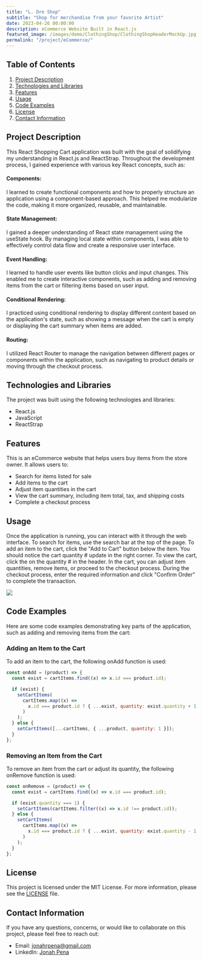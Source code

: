 ```yaml
---
title: "L. Dre Shop"
subtitle: "Shop for merchandise from your favorite Artist"
date: 2023-04-26 00:00:00
description: eCommerce Website Built in React.js
featured_image: /images/demo/ClothingShop/ClothingShopHeaderMockUp.jpg
permalink: "/project/eCommerce/"
---
```


## Table of Contents

1. [Project Description](#project-description)
2. [Technologies and Libraries](#technologies-and-libraries)
3. [Features](#features)
4. [Usage](#usage)
5. [Code Examples](#code-examples)
6. [License](#license)
7. [Contact Information](#contact-information)

## Project Description

This React Shopping Cart application was built with the goal of solidifying my understanding in React.js and ReactStrap. Throughout the development process, I gained experience with various key React concepts, such as:

#### Components:

I learned to create functional components and how to properly structure an application using a component-based approach. This helped me modularize the code, making it more organized, reusable, and maintainable.

#### State Management:

I gained a deeper understanding of React state management using the useState hook. By managing local state within components, I was able to effectively control data flow and create a responsive user interface.

#### Event Handling:

I learned to handle user events like button clicks and input changes. This enabled me to create interactive components, such as adding and removing items from the cart or filtering items based on user input.

#### Conditional Rendering:

I practiced using conditional rendering to display different content based on the application's state, such as showing a message when the cart is empty or displaying the cart summary when items are added.

#### Routing:

I utilized React Router to manage the navigation between different pages or components within the application, such as navigating to product details or moving through the checkout process.

## Technologies and Libraries

The project was built using the following technologies and libraries:

- React.js
- JavaScript
- ReactStrap

## Features

This is an eCommerce website that helps users buy items from the store owner. It allows users to:

- Search for items listed for sale
- Add items to the cart
- Adjust item quantities in the cart
- View the cart summary, including item total, tax, and shipping costs
- Complete a checkout process

## Usage

Once the application is running, you can interact with it through the web interface. To search for items, use the search bar at the top of the page. To add an item to the cart, click the "Add to Cart" button below the item. You should notice the cart quantity # update in the right corner. To view the cart, click the on the quantity # in the header. In the cart, you can adjust item quantities, remove items, or proceed to the checkout process. During the checkout process, enter the required information and click "Confirm Order" to complete the transaction.

<div class="gallery" data-columns="1">
    <img src="/images/GIFMockUp/ClothingShopGIF.gif">
</div>

## Code Examples

Here are some code examples demonstrating key parts of the application, such as adding and removing items from the cart:

### Adding an Item to the Cart

To add an item to the cart, the following onAdd function is used:

```javascript
const onAdd = (product) => {
  const exist = cartItems.find((x) => x.id === product.id);

  if (exist) {
    setCartItems(
      cartItems.map((x) =>
        x.id === product.id ? { ...exist, quantity: exist.quantity + 1 } : x
      )
    );
  } else {
    setCartItems([...cartItems, { ...product, quantity: 1 }]);
  }
};
```

### Removing an Item from the Cart

To remove an item from the cart or adjust its quantity, the following onRemove function is used:

```javascript
const onRemove = (product) => {
  const exist = cartItems.find((x) => x.id === product.id);

  if (exist.quantity === 1) {
    setCartItems(cartItems.filter((x) => x.id !== product.id));
  } else {
    setCartItems(
      cartItems.map((x) =>
        x.id === product.id ? { ...exist, quantity: exist.quantity - 1 } : x
      )
    );
  }
};
```

## License

This project is licensed under the MIT License. For more information, please see the [LICENSE](LICENSE) file.

## Contact Information

If you have any questions, concerns, or would like to collaborate on this project, please feel free to reach out:

- Email: jonahrpena@gmail.com
- LinkedIn: [Jonah Pena](https://www.linkedin.com/in/jonahpena/)
